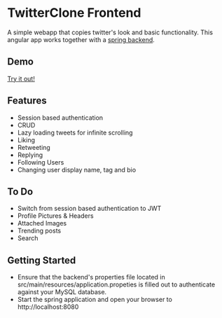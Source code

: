 # TwitterClone Frontend

A simple webapp that copies twitter's look and basic functionality. This angular app works together with a [spring backend](https://github.com/AhmedNur/Twitter-Clone).

## Demo

[Try it out!](https://twitter.ahmednur.me)

## Features
* Session based authentication
* CRUD
* Lazy loading tweets for infinite scrolling
* Liking
* Retweeting
* Replying
* Following Users
* Changing user display name, tag and bio

## To Do
* Switch from session based authentication to JWT
* Profile Pictures & Headers
* Attached Images
* Trending posts
* Search

## Getting Started

* Ensure that the backend's properties file located in src/main/resources/application.propeties is filled out to authenticate against your MySQL database.
* Start the spring application and open your browser to http://localhost:8080
